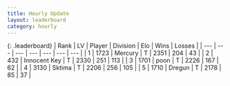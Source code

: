 ```yaml
---
title: Hourly Update
layout: leaderboard
category: hourly
---
```


{: .leaderboard}
| Rank | LV | Player | Division | Elo | Wins | Losses |
| --- | --- | --- | --- | --- | --- | --- |
| <span data-change="0">1</span> | 1723 | <span title="ID: 692745">Mercury</span> | T | <span data-change="0">2351</span> | <span data-change="0">204</span> | <span data-change="0">43</span> |
| <span data-change="0">2</span> | 432 | <span title="ID: 773025">Innocent Key</span> | T | <span data-change="-11">2330</span> | <span data-change="2">251</span> | <span data-change="1">113</span> |
| <span data-change="0">3</span> | 1701 | <span title="ID: 540690">poon</span> | T | <span data-change="0">2226</span> | <span data-change="0">167</span> | <span data-change="0">62</span> |
| <span data-change="0">4</span> | 3130 | <span title="ID: 353063">Sktima</span> | T | <span data-change="0">2206</span> | <span data-change="0">256</span> | <span data-change="0">105</span> |
| <span data-change="0">5</span> | 1710 | <span title="ID: 337810">Dregun</span> | T | <span data-change="0">2178</span> | <span data-change="0">85</span> | <span data-change="0">37</span> |